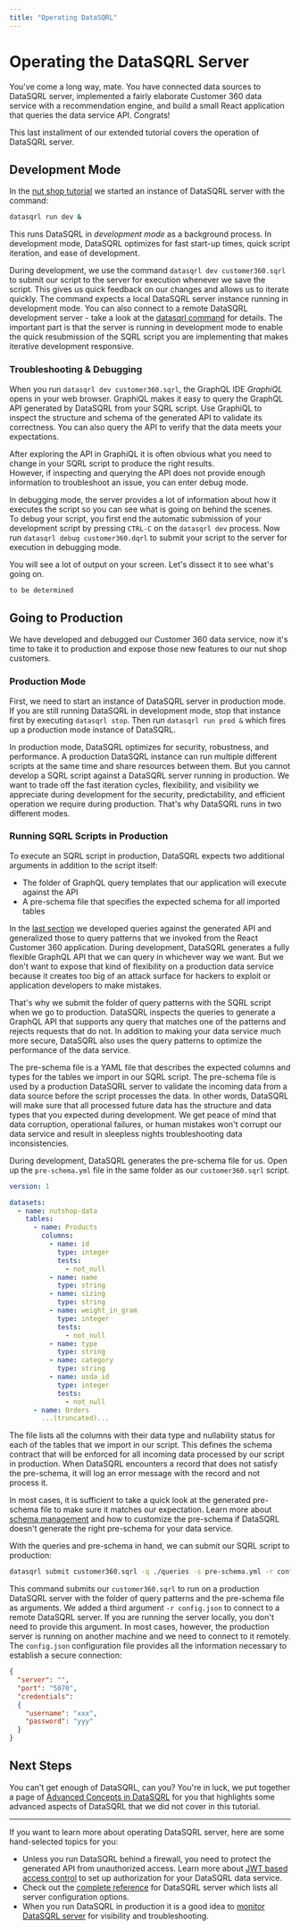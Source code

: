 ```yaml
---
title: "Operating DataSQRL"
---
```


# Operating the DataSQRL Server

You've come a long way, mate. You have connected data sources to DataSQRL server, implemented a fairly elaborate Customer 360 data service with a recommendation engine, and build a small React application that queries the data service API. Congrats!

This last installment of our extended tutorial covers the operation of DataSQRL server.

## Development Mode

In the [nut shop tutorial](../nutshop-tutorial#setup) we started an instance of DataSQRL server with the command:

```bash
datasqrl run dev &
```

This runs DataSQRL in *development mode* as a background process. In development mode, DataSQRL optimizes for fast start-up times, quick script iteration, and ease of development.

During development, we use the command `datasqrl dev customer360.sqrl` to submit our script to the server for execution whenever we save the script. This gives us quick feedback on our changes and allows us to iterate quickly. The command expects a local DataSQRL server instance running in development mode. You can also connect to a remote DataSQRL development server - take a look at the [datasqrl command](/docs/reference/cmd#scripts) for details. The important part is that the server is running in development mode to enable the quick resubmission of the SQRL script you are implementing that makes iterative development responsive.

### Troubleshooting & Debugging

When you run `datasqrl dev customer360.sqrl`, the GraphQL IDE *GraphiQL* opens in your web browser. GraphiQL makes it easy to query the GraphQL API generated by DataSQRL from your SQRL script. Use GraphiQL to inspect the structure and schema of the generated API to validate its correctness. You can also query the API to verify that the data meets your expectations.

After exploring the API in GraphiQL it is often obvious what you need to change in your SQRL script to produce the right results. \
However, if inspecting and querying the API does not provide enough information to troubleshoot an issue, you can enter debug mode.

In debugging mode, the server provides a lot of information about how it executes the script so you can see  what is going on behind the scenes. \
To debug your script, you first end the automatic submission of your development script by pressing `CTRL-C` on the `datasqrl dev` process. Now run `datasqrl debug customer360.dqrl` to submit your script to the server for execution in debugging mode.

You will see a lot of output on your screen. Let's dissect it to see what's going on.

```bash
to be determined
```

## Going to Production

We have developed and debugged our Customer 360 data service, now it's time to take it to production and expose those new features to our nut shop customers.

### Production Mode

First, we need to start an instance of DataSQRL server in production mode. If you are still running DataSQRL in development mode, stop that instance first by executing `datasqrl stop`. Then run `datasqrl run prod &` which fires up a production mode instance of DataSQRL.

In production mode, DataSQRL optimizes for security, robustness, and performance. A production DataSQRL instance can run multiple different scripts at the same time and share resources between them. But you cannot develop a SQRL script against a DataSQRL server running in production. We want to trade off the fast iteration cycles, flexibility, and visibility we appreciate during development for the security, predictability, and efficient operation we require during production. That's why DataSQRL runs in two different modes.

### Running SQRL Scripts in Production

To execute an SQRL script in production, DataSQRL expects two additional arguments in addition to the script itself:
* The folder of GraphQL query templates that our application will execute against the API
* A pre-schema file that specifies the expected schema for all imported tables

In the [last section](api) we developed queries against the generated API and generalized those to query patterns that we invoked from the React Customer 360 application. During development, DataSQRL generates a fully flexible GraphQL API that we can query in whichever way we want. But we don't want to expose that kind of flexibility on a production data service because it creates too big of an attack surface for hackers to exploit or application developers to make mistakes.

That's why we submit the folder of query patterns with the SQRL script when we go to production. DataSQRL inspects the queries to generate a GraphQL API that supports any query that matches one of the patterns and rejects requests that do not. In addition to making your data service much more secure, DataSQRL also uses the query patterns to optimize the performance of the data service.

The pre-schema file is a YAML file that describes the expected columns and types for the tables we import in our SQRL script. The pre-schema file is used by a production DataSQRL server to validate the incoming data from a data source before the script processes the data. In other words, DataSQRL will make sure that all processed future data has the structure and data types that you expected during development. We get peace of mind that data corruption, operational failures, or human mistakes won't corrupt our data service and result in sleepless nights troubleshooting data inconsistencies.

During development, DataSQRL generates the pre-schema file for us. Open up the `pre-schema.yml` file in the same folder as our `customer360.sqrl` script.

```yml
version: 1

datasets:
  - name: nutshop-data
    tables:
      - name: Products
        columns:
          - name: id
            type: integer
            tests:
              - not_null
          - name: name
            type: string
          - name: sizing
            type: string
          - name: weight_in_gram
            type: integer
            tests:
              - not_null
          - name: type
            type: string
          - name: category
            type: string
          - name: usda_id
            type: integer
            tests:
              - not_null
      - name: Orders
        ...(truncated)...
```

The file lists all the columns with their data type and nullability status for each of the tables that we import in our script. This defines the schema contract that will be enforced for all incoming data processed by our script in production. When DataSQRL encounters a record that does not satisfy the pre-schema, it will log an error message with the record and not process it.

In most cases, it is sufficient to take a quick look at the generated pre-schema file to make sure it matches our expectation. Learn more about [schema management](/docs/reference/concepts/schema-management) and how to customize the pre-schema if DataSQRL doesn't generate the right pre-schema for your data service.

With the queries and pre-schema in hand, we can submit our SQRL script to production:

```bash
datasqrl submit customer360.sqrl -q ./queries -s pre-schema.yml -r config.json
```

This command submits our `customer360.sqrl` to run on a production DataSQRL server with the folder of query patterns and the pre-schema file as arguments. We added a third argument `-r config.json` to connect to a remote DataSQRL server. If you are running the server locally, you don't need to provide this argument. In most cases, however, the production server is running on another machine and we need to connect to it remotely. The `config.json` configuration file provides all the information necessary to establish a secure connection:

```json
{
  "server": "",
  "port": "5070",
  "credentials":
  {
    "username": "xxx",
    "password": "yyy"
  }
}
```


## Next Steps

You can't get enough of DataSQRL, can you? You're in luck, we put together a page of [Advanced Concepts in DataSQRL](advanced) for you that highlights some advanced aspects of DataSQRL that we did not cover in this tutorial.

---

If you want to learn more about operating DataSQRL server, here are some hand-selected topics for you:

* Unless you run DataSQRL behind a firewall, you need to protect the generated API from unauthorized access. Learn more about [JWT based access control](/docs/reference/api/access-control) to set up authorization for your DataSQRL data service.
* Check out the [complete reference](/docs/reference/operations/overview) for DataSQRL server which lists all server configuration options.
* When you run DataSQRL in production it is a good idea to [monitor DataSQRL server](/docs/reference/operations/monitoring) for visibility and troubleshooting.
